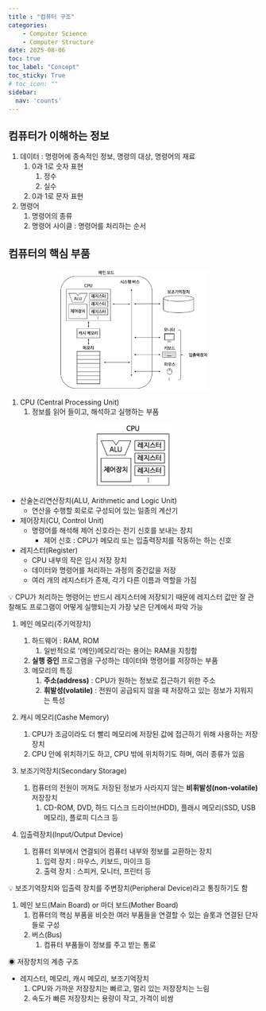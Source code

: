 ```yaml
---
title : "컴퓨터 구조"
categories:
    - Computer Science
    - Computer Structure
date: 2025-08-06
toc: true
toc_label: "Concept"
toc_sticky: True
# toc_icon: ""
sidebar:
  nav: 'counts'
---
```


## 컴퓨터가 이해하는 정보

1. 데이터 : 명령어에 종속적인 정보, 명령의 대상, 명령어의 재료
    1. 0과 1로 숫자 표현
        1. 정수
        2. 실수
    2. 0과 1로 문자 표현
2. 명령어
    1. 명령어의 종류
    2. 명령어 사이클 : 명령어를 처리하는 순서

## 컴퓨터의 핵심 부품

<div align="center">
    <IMG SRC = "/assets/img/Computer Structure/컴퓨터 핵심 부품.png" alt = "컴퓨터 핵심 부품 이미지" width = "60%">
</div>

1. CPU (Central Processing Unit)
    1. 정보를 읽어 들이고, 해석하고 실행하는 부품

<div align="center">
    <IMG SRC = "/assets/img/Computer Structure/CPU.png" alt = "CPU 이미지" width = "30%">
</div>

- 산술논리연산장치(ALU, Arithmetic and Logic Unit)
    - 연산을 수행할 회로로 구성되어 있는 일종의 계산기
- 제어장치(CU, Control Unit)
    - 명령어를 해석해 제어 신호라는 전기 신호를 보내는 장치
        - 제어 신호 : CPU가 메모리 또는 입출력장치를 작동하는 하는 신호
- 레지스터(Register)
    - CPU 내부의 작은 임시 저장 장치
    - 데이터와 명령어를 처리하는 과정의 중간값을 저장
    - 여러 개의 레지스터가 존재, 각기 다른 이름과 역할을 가짐

💡 CPU가 처리하는 명령어는 반드시 레지스터에 저장되기 때문에 레지스터 값만 잘 관찰해도 프로그램이 어떻게 
     실행되는지 가장 낮은 단계에서 파악 가능

1. 메인 메모리(주기억장치)
    1. 하드웨어 : RAM, ROM
        1. 일반적으로 ‘(메인)메모리’라는 용어는 RAM을 지칭함
    2. **실행 중인** 프로그램을 구성하는 데이터와 명령어를 저장하는 부품
    3. 메모리의 특징
        1. **주소(address)** : CPU가 원하는 정보로 접근하기 위한 주소
        2. **휘발성(volatile)** : 전원이 공급되지 않을 때 저장하고 있는 정보가 지워지는 특성

1. 캐시 메모리(Cashe Memory)
    1. CPU가 조금이라도 더 빨리 메모리에 저장된 값에 접근하기 위해 사용하는 저장장치
    2. CPU 안에 위치하기도 하고, CPU 밖에 위치하기도 하며, 여러 종류가 있음

1. 보조기억장치(Secondary Storage)
    1. 컴퓨터의 전원이 꺼져도 저장된 정보가 사라지지 않는 **비휘발성(non-volatile)** 저장장치
        1. CD-ROM, DVD, 하드 디스크 드라이브(HDD), 플래시 메모리(SSD, USB 메모리), 플로피 디스크 등

1. 입출력장치(Input/Output Device)
    1. 컴퓨터 외부에서 연결되어 컴퓨터 내부와 정보를 교환하는 장치
        1. 입력 장치 : 마우스, 키보드, 마이크 등
        2. 출력 장치 : 스피커, 모니터, 프린터 등

💡 보조기억장치와 입출력 장치를 주변장치(Peripheral Device)라고 통칭하기도 함

1. 메인 보드(Main Board) or 마더 보드(Mother Board)
    1. 컴퓨터의 핵심 부품을 비슷한 여러 부품들을 연결할 수 있는 슬롯과 연결된 단자들로 구성
    2. 버스(Bus)
        1. 컴퓨터 부품들이 정보를 주고 받는 통로

◉ 저장창치의 계층 구조

- 레지스터, 메모리, 캐시 메모리, 보조기억장치
    1. CPU와 가까운 저장장치는 빠르고, 멀리 있는 저장장치는 느림
    2. 속도가 빠른 저장장치는 용량이 작고, 가격이 비쌈